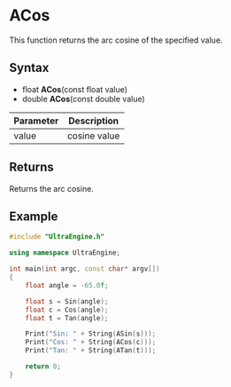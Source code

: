 # ACos

This function returns the arc cosine of the specified value.

## Syntax

- float **ACos**(const float value)
- double **ACos**(const double value)

| Parameter | Description |
| --- | --- |
| value | cosine value |

## Returns

Returns the arc cosine.

## Example

```c++
#include "UltraEngine.h"

using namespace UltraEngine;

int main(int argc, const char* argv[])
{
    float angle = -65.0f;

    float s = Sin(angle);
    float c = Cos(angle);
    float t = Tan(angle);

    Print("Sin: " + String(ASin(s)));
    Print("Cos: " + String(ACos(c)));
    Print("Tan: " + String(ATan(t)));

    return 0;
}
```
